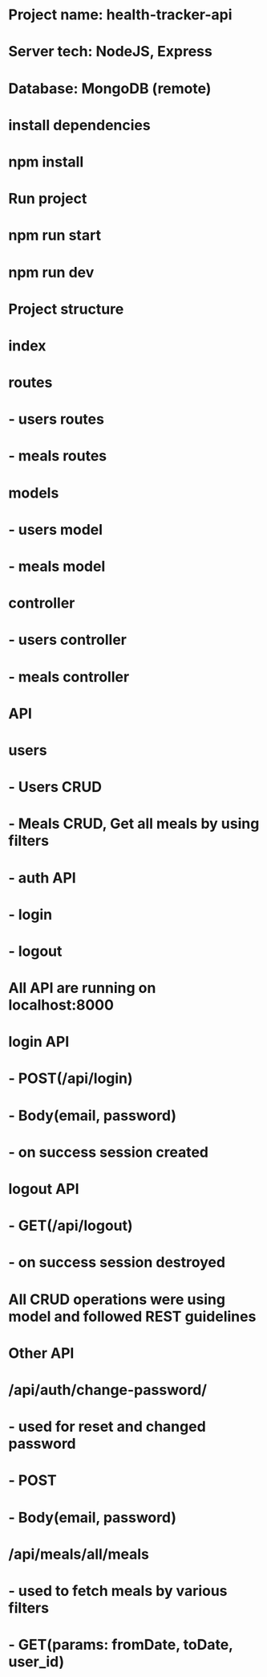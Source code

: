 # Project name: health-tracker-api
# Server tech: NodeJS, Express 
# Database: MongoDB (remote)

# install dependencies
# npm install

# Run project 
# npm run start
# npm run dev

# Project structure
# index
# routes
#   - users routes 
#   - meals routes 
# models
#   - users model 
#   - meals model 
# controller
#   - users controller 
#   - meals controller 


# API
# users
#   - Users CRUD
#   - Meals CRUD, Get all meals by using filters
#   - auth API
#       - login
#       - logout

# All API are running on localhost:8000
# login API
#   - POST(/api/login)
#   - Body(email, password)
#   - on success session created 
# logout API
#   - GET(/api/logout)
#   - on success session destroyed

# All CRUD operations were using model and followed REST guidelines

# Other API
# /api/auth/change-password/
#   - used for reset and changed password
#   - POST
#   - Body(email, password)

# /api/meals/all/meals
#   - used to fetch meals by various filters
#   - GET(params: fromDate, toDate, user_id)

